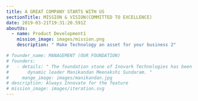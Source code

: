 ```yaml
---
title: A GREAT COMPANY STARTS WITH US
sectionTitle: MISSION & VISION(COMMITTED TO EXCELLENCE)
date: 2019-03-21T19:31:20.591Z
aboutUs:
  - name: Product Development1
    mission_image: images/mission.png
    description: " Make Technology an asset for your business 2"

# founder_name: MANAGEMENT (OUR FOUNDATION)
# founders:
#   - details: " The foundation stone of Inovark Technologies has been laid by our
#       dynamic leader Manikandan Meenakshi Sundaram. "
#     mange_image: images/manikandan.jpg
# description: Always Innovate for the feature
# mission_image: images/iteration.svg
---
```

